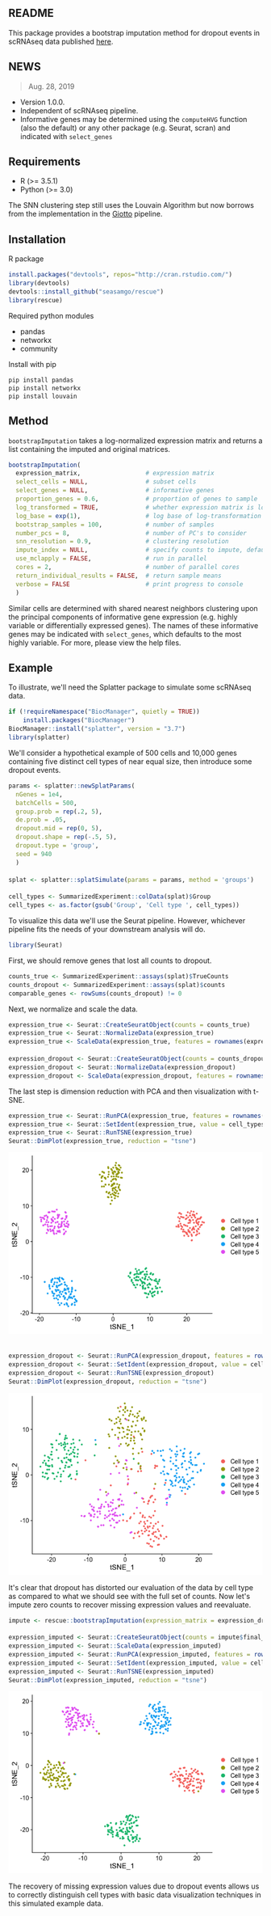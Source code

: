 
<!-- README.md is generated from README.Rmd. Please edit that file -->
README
------

This package provides a bootstrap imputation method for dropout events in scRNAseq data published [here](https://doi.org/10.1186/s12859-019-2977-0).

NEWS
----

> Aug. 28, 2019  

-   Version 1.0.0.
-   Independent of scRNAseq pipeline.
-   Informative genes may be determined using the `computeHVG` function (also the default) or any other package (e.g. Seurat, scran) and indicated with `select_genes`


Requirements
------------

- R (>= 3.5.1)  
- Python (>= 3.0)  

The SNN clustering step still uses the Louvain Algorithm but now borrows from the implementation in the [Giotto](https://www.biorxiv.org/content/10.1101/701680v1) pipeline.  

Installation
------------

R package  

``` r
install.packages("devtools", repos="http://cran.rstudio.com/")
library(devtools)
devtools::install_github("seasamgo/rescue")
library(rescue)
```

Required python modules  
- pandas  
- networkx  
- community  

Install with pip

``` 
pip install pandas
pip install networkx
pip install louvain
``` 

Method
------

`bootstrapImputation` takes a log-normalized expression matrix and returns a list containing the imputed and original matrices.

``` r
bootstrapImputation(
  expression_matrix,                  # expression matrix
  select_cells = NULL,                # subset cells
  select_genes = NULL,                # informative genes
  proportion_genes = 0.6,             # proportion of genes to sample
  log_transformed = TRUE,             # whether expression matrix is log-transformed
  log_base = exp(1),                  # log base of log-transformation
  bootstrap_samples = 100,            # number of samples
  number_pcs = 8,                     # number of PC's to consider
  snn_resolution = 0.9,               # clustering resolution
  impute_index = NULL,                # specify counts to impute, defaults to zero values
  use_mclapply = FALSE,               # run in parallel
  cores = 2,                          # number of parallel cores
  return_individual_results = FALSE,  # return sample means
  verbose = FALSE                     # print progress to console
  )
```

Similar cells are determined with shared nearest neighbors clustering upon the principal components of informative gene expression (e.g. highly variable or differentially expressed genes). The names of these informative genes may be indicated with `select_genes`, which defaults to the most highly variable. For more, please view the help files.

Example
-------

To illustrate, we'll need the Splatter package to simulate some scRNAseq data.

``` r
if (!requireNamespace("BiocManager", quietly = TRUE))
    install.packages("BiocManager")
BiocManager::install("splatter", version = "3.7")
library(splatter)
```

We'll consider a hypothetical example of 500 cells and 10,000 genes containing five distinct cell types of near equal size, then introduce some dropout events.

``` r
params <- splatter::newSplatParams(
  nGenes = 1e4,
  batchCells = 500,
  group.prob = rep(.2, 5),
  de.prob = .05,
  dropout.mid = rep(0, 5),
  dropout.shape = rep(-.5, 5),
  dropout.type = 'group',
  seed = 940
  )

splat <- splatter::splatSimulate(params = params, method = 'groups')

cell_types <- SummarizedExperiment::colData(splat)$Group
cell_types <- as.factor(gsub('Group', 'Cell type ', cell_types))
```

To visualize this data we'll use the Seurat pipeline. However, whichever pipeline fits the needs of your downstream analysis will do.

``` r
library(Seurat)
```

First, we should remove genes that lost all counts to dropout.

``` r
counts_true <- SummarizedExperiment::assays(splat)$TrueCounts
counts_dropout <- SummarizedExperiment::assays(splat)$counts
comparable_genes <- rowSums(counts_dropout) != 0
```

Next, we normalize and scale the data.

``` r
expression_true <- Seurat::CreateSeuratObject(counts = counts_true)
expression_true <- Seurat::NormalizeData(expression_true)
expression_true <- ScaleData(expression_true, features = rownames(expression_true))

expression_dropout <- Seurat::CreateSeuratObject(counts = counts_dropout[comparable_genes, ])
expression_dropout <- Seurat::NormalizeData(expression_dropout)
expression_dropout <- ScaleData(expression_dropout, features = rownames(expression_dropout))
```

The last step is dimension reduction with PCA and then visualization with t-SNE.

``` r
expression_true <- Seurat::RunPCA(expression_true, features = rownames(expression_true), verbose = FALSE)
expression_true <- Seurat::SetIdent(expression_true, value = cell_types)
expression_true <- Seurat::RunTSNE(expression_true)
Seurat::DimPlot(expression_true, reduction = "tsne")
```

![](man/figures/README-unnamed-chunk-9-1.png)

``` r

expression_dropout <- Seurat::RunPCA(expression_dropout, features = rownames(expression_dropout), verbose = FALSE)
expression_dropout <- Seurat::SetIdent(expression_dropout, value = cell_types)
expression_dropout <- Seurat::RunTSNE(expression_dropout)
Seurat::DimPlot(expression_dropout, reduction = "tsne")
```

![](man/figures/README-unnamed-chunk-9-2.png)

It's clear that dropout has distorted our evaluation of the data by cell type as compared to what we should see with the full set of counts. Now let's impute zero counts to recover missing expression values and reevaluate.

``` r
impute <- rescue::bootstrapImputation(expression_matrix = expression_dropout@assays$RNA@data, bootstrap_samples = 100, use_mclapply = TRUE, cores = 3)

expression_imputed <- Seurat::CreateSeuratObject(counts = impute$final_imputation)
expression_imputed <- Seurat::ScaleData(expression_imputed)
expression_imputed <- Seurat::RunPCA(expression_imputed, features = rownames(expression_imputed), verbose = FALSE)
expression_imputed <- Seurat::SetIdent(expression_imputed, value = cell_types)
expression_imputed <- Seurat::RunTSNE(expression_imputed)
Seurat::DimPlot(expression_imputed, reduction = "tsne")
```

![](man/figures/README-unnamed-chunk-10-1.png)

The recovery of missing expression values due to dropout events allows us to correctly distinguish cell types with basic data visualization techniques in this simulated example data.
